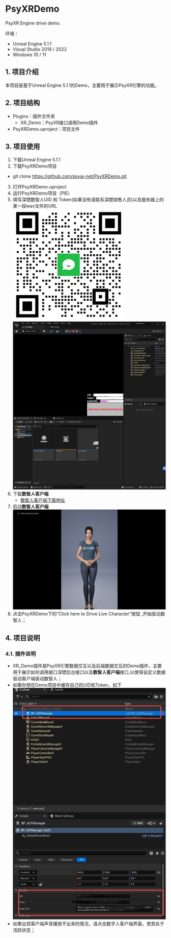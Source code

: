 # PsyXRDemo
PsyXR Engine drive demo.

环境：
- Unreal Engine 5.1.1
- Visual Studio 2019 / 2022
- Windows 10 / 11

## 1. 项目介绍
本项目是基于Unreal Engine 5.1.1的Demo，主要用于展示PsyXR引擎的功能。

## 2. 项目结构
- Plugins：插件文件夹
  - XR_Demo：PsyXR接口调用Demo插件
- PsyXRDemo.uproject：项目文件

## 3. 项目使用
1. 下载Unreal Engine 5.1.1
2. 下载PsyXRDemo项目
  - git clone https://github.com/psyai-net/PsyXRDemo.git
3. 打开PsyXRDemo.uproject
4. 运行PsyXRDemo项目（PIE）
5. 填写深锶数智人UID 和 Token(如果没有请联系深锶销售人员)以及服务器上的某一段wav文件的URL
	![Contact of image](./Assets/ContactUs.jpg "Config Psy XR Interface Demo Client ")
    ![Config of image](./Assets/XR_InputDemo.jpg "Config Psy XR Interface Demo Client ")
6. 下载**数智人客户端**
    - [数智人客户端下载地址](https://pan.baidu.com/s/1qjLWVgkA56v6N4HEidXQsg?pwd=7kz1)
7. 启动**数智人客户端**
   ![Start of image](./Assets/AICharacter.jpg "Start Psy AI Client ")
7. 点击PsyXRDemo下的“Click here to Drive Live Character”按钮 ,开始驱动数智人；

## 4. 项目说明
### 4.1. 插件说明
  - XR_Demo插件是PsyXR引擎数据交互以及后端数据交互的Demo插件，主要用于展示如何调用接口深锶后台接口以及**数智人客户端**接口,以使得自定义数据驱动客户端驱动数智人；
  - 如果你想在Demo项目中缓存自己的UID和Token，如下
  ![Saving of image](./Assets/StoreConfig.jpg "Start Psy AI Client ")
  - 如果出现客户端声音播放不出来的情况，请点击数字人客户端界面，使其处于活跃状态；
  



